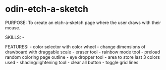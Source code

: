 # odin-etch-a-sketch

PURPOSE:
    To create an etch-a-sketch page where the user draws
    with their mouse.

SKILLS:
    -

FEATURES:
    - color selector with color wheel
    - change dimensions of drawboard with draggable scale
    - eraser tool
    - rainbow mode tool
    - preload random coloring page outline
    - eye dropper tool
    - area to store last 3 colors used
    - shading/lightening tool
    - clear all button
    - toggle grid lines


